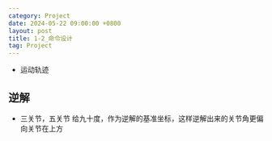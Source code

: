 ```yaml
---
category: Project
date: 2024-05-22 09:00:00 +0800
layout: post
title: 1-2_命令设计
tag: Project
---
```


+ 运动轨迹

## 逆解

+ 三关节，五关节 给九十度，作为逆解的基准坐标，这样逆解出来的关节角更偏向关节在上方